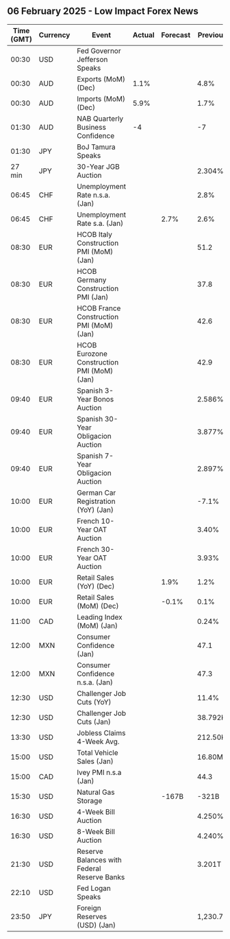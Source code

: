 ## 06 February 2025 - Low Impact Forex News

| Time (GMT) | Currency | Event | Actual | Forecast | Previous |
|------|----------|-------|--------|----------|----------|
| 00:30 | USD | Fed Governor Jefferson Speaks |  |  |  |
| 00:30 | AUD | Exports (MoM) (Dec) | 1.1% |  | 4.8% |
| 00:30 | AUD | Imports (MoM) (Dec) | 5.9% |  | 1.7% |
| 01:30 | AUD | NAB Quarterly Business Confidence | -4 |  | -7 |
| 01:30 | JPY | BoJ Tamura Speaks |  |  |  |
| 27 min | JPY | 30-Year JGB Auction |  |  | 2.304% |
| 06:45 | CHF | Unemployment Rate n.s.a. (Jan) |  |  | 2.8% |
| 06:45 | CHF | Unemployment Rate s.a. (Jan) |  | 2.7% | 2.6% |
| 08:30 | EUR | HCOB Italy Construction PMI (MoM) (Jan) |  |  | 51.2 |
| 08:30 | EUR | HCOB Germany Construction PMI (Jan) |  |  | 37.8 |
| 08:30 | EUR | HCOB France Construction PMI (MoM) (Jan) |  |  | 42.6 |
| 08:30 | EUR | HCOB Eurozone Construction PMI (MoM) (Jan) |  |  | 42.9 |
| 09:40 | EUR | Spanish 3-Year Bonos Auction |  |  | 2.586% |
| 09:40 | EUR | Spanish 30-Year Obligacion Auction |  |  | 3.877% |
| 09:40 | EUR | Spanish 7-Year Obligacion Auction |  |  | 2.897% |
| 10:00 | EUR | German Car Registration (YoY) (Jan) |  |  | -7.1% |
| 10:00 | EUR | French 10-Year OAT Auction |  |  | 3.40% |
| 10:00 | EUR | French 30-Year OAT Auction |  |  | 3.93% |
| 10:00 | EUR | Retail Sales (YoY) (Dec) |  | 1.9% | 1.2% |
| 10:00 | EUR | Retail Sales (MoM) (Dec) |  | -0.1% | 0.1% |
| 11:00 | CAD | Leading Index (MoM) (Jan) |  |  | 0.24% |
| 12:00 | MXN | Consumer Confidence (Jan) |  |  | 47.1 |
| 12:00 | MXN | Consumer Confidence n.s.a. (Jan) |  |  | 47.3 |
| 12:30 | USD | Challenger Job Cuts (YoY) |  |  | 11.4% |
| 12:30 | USD | Challenger Job Cuts (Jan) |  |  | 38.792K |
| 13:30 | USD | Jobless Claims 4-Week Avg. |  |  | 212.50K |
| 15:00 | USD | Total Vehicle Sales (Jan) |  |  | 16.80M |
| 15:00 | CAD | Ivey PMI n.s.a (Jan) |  |  | 44.3 |
| 15:30 | USD | Natural Gas Storage |  | -167B | -321B |
| 16:30 | USD | 4-Week Bill Auction |  |  | 4.250% |
| 16:30 | USD | 8-Week Bill Auction |  |  | 4.240% |
| 21:30 | USD | Reserve Balances with Federal Reserve Banks |  |  | 3.201T |
| 22:10 | USD | Fed Logan Speaks |  |  |  |
| 23:50 | JPY | Foreign Reserves (USD) (Jan) |  |  | 1,230.7B |
